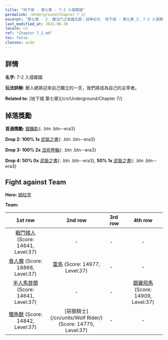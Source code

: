 ```yaml
---
title: "地下城 - 第七章 - 7-2 入侵鄰國"
permalink: /Underground/Chapter 7_2/
excerpt: "第七章 - 2. 魔法门之英雄无敌：战争纪元  地下城 - 第七章_2. 7-2 入侵鄰國"
last_modified_at: 2021-06-30
locale: cn
ref: "Chapter 7_2.md"
toc: false
classes: wide
---
```


## 詳情

 **名字:** 7-2 入侵鄰國

 **玩法詳解:**       獸人總將迎來自己獨立的一天，我們將成為自己的主宰者。

 **Related to:** [地下城 第七章](/cn/Underground/Chapter 7/)

## 掉落獎勵

 **首通獎勵:** [銀鑰匙](/cn/Items/con_693/){: .btn .btn--era3}

 **Drop 2:** **100% 1x** [武裝之書](/cn/Items/mat_32/){: .btn .btn--era3}

 **Drop 3:** **100% 2x** [法術卷軸](/cn/Items/con_694/){: .btn .btn--era3}

 **Drop 4:** **50% 0x** [武裝之書](/cn/Items/mat_25/){: .btn .btn--era3}, **50% 1x** [武裝之書](/cn/Items/mat_25/){: .btn .btn--era3}


## Fight against Team
 **Hero:** [姆拉克](/cn/heroes/Mullich/)

 **Team:**


  | 1st row | 2nd row | 3rd row | 4th row |
  |:----:|:----:|:----|:----:|
  | [戰鬥矮人](/cn/units/Dwarf/) (Score: 14641, Level:37)  | - | - | - |
  | [食人魔](/cn/units/Ogre/) (Score: 18868, Level:37)  | [雷鳥](/cn/units/Roc/) (Score: 14977, Level:37)  | - | - |
  | [半人馬首領](/cn/units/Centaur/) (Score: 14641, Level:37)  | - | - | [銀翼飛馬](/cn/units/Pegasus/) (Score: 14909, Level:37)  |
  | [獨角獸](/cn/units/Unicorn/) (Score: 14842, Level:37)  | [惡狼騎士](/cn/units/Wolf Rider/) (Score: 14775, Level:37)  | - | - |


